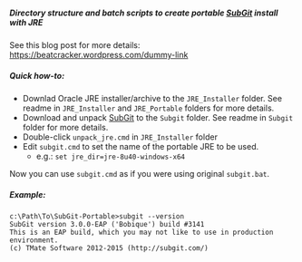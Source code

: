 ##### Directory structure and batch scripts to create portable [SubGit] install with JRE
See this blog post for more details: https://beatcracker.wordpress.com/dummy-link

##### Quick how-to:

* Downlad Oracle JRE installer/archive to the `JRE_Installer` folder. See readme in `JRE_Installer` and `JRE_Portable` folders for more details.
* Download and unpack [SubGit] to the `Subgit` folder.  See readme in `Subgit` folder for more details.
* Double-click `unpack_jre.cmd` in `JRE_Installer` folder
* Edit `subgit.cmd` to set the name of the portable JRE to be used.
  * e.g.: `set jre_dir=jre-8u40-windows-x64`

Now you can use `subgit.cmd` as if you were using original `subgit.bat`.

##### Example:
 
    c:\Path\To\SubGit-Portable>subgit --version
    SubGit version 3.0.0-EAP ('Bobique') build #3141
    This is an EAP build, which you may not like to use in production environment.
    (c) TMate Software 2012-2015 (http://subgit.com/)
    
[SubGit]: http://www.subgit.com